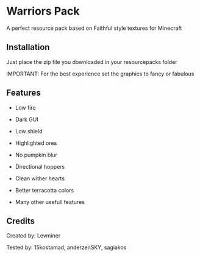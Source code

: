 # Warriors Pack

A perfect resource pack based on Faithful style textures for Minecraft

## Installation

Just place the zip file you downloaded in your resourcepacks folder

IMPORTANT: For the best experience set the graphics to fancy or fabulous

## Features

-   Low fire

-   Dark GUI

-   Low shield

-   Highlighted ores

-   No pumpkin blur

-   Directional hoppers

-   Clean wither hearts

-   Better terracotta colors

-   Many other usefull features

## Credits

Created by: Levminer

Tested by: 15kostamad, anderzenSKY, sagiakos
